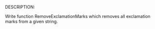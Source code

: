 DESCRIPTION:

Write function RemoveExclamationMarks which removes all exclamation marks from a given string.